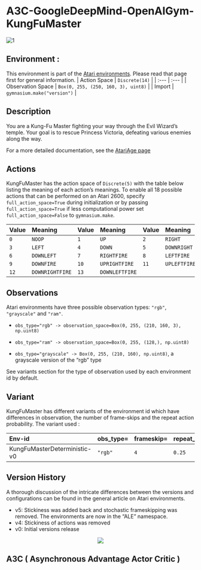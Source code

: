 # A3C-GoogleDeepMind-OpenAIGym-KungFuMaster
![1](https://github.com/FYT3RP4TIL/A3C-GoogleDeepMind-OpenAIGym-KungFuMaster/assets/113416452/ba6753bc-a481-4bc9-9d20-6005792620e5)

## Environment :

This environment is part of the [Atari environments](https://gymnasium.farama.org/environments/atari/). Please read that page first for general information.
| Action Space | ``` Discrete(14) ``` |
| :---   | :--- | 
| Observation Space |  ``` Box(0, 255, (250, 160, 3), uint8) ``` | 
| Import | ``` gymnasium.make("version") ``` |

## Description
You are a Kung-Fu Master fighting your way through the Evil Wizard’s temple. Your goal is to rescue Princess Victoria, defeating various enemies along the way.

For a more detailed documentation, see the [AtariAge page](https://atariage.com/manual_html_page.php?SoftwareLabelID=268)

## Actions
KungFuMaster has the action space of ```Discrete(5)``` with the table below listing the meaning of each action’s meanings. To enable all 18 possible actions that can be performed on an Atari 2600, specify ```full_action_space=True``` during initialization or by passing ```full_action_space=True``` if less computational power set ```full_action_space=False``` to ```gymnasium.make```.

| Value | Meaning | Value | Meaning | Value | Meaning |
| :---   | :--- | :--- | :--- | :--- | :--- | 
| ```0``` | ```NOOP``` | ```1``` | ```UP``` | ```2``` | ```RIGHT``` |
| ```3``` | ```LEFT``` | ```4``` | ```DOWN``` |```5```|```DOWNRIGHT```|
|```6```|```DOWNLEFT```|```7```|```RIGHTFIRE```|```8```|```LEFTFIRE```|
|```9```|```DOWNFIRE```|```10```|```UPRIGHTFIRE```|```11```|```UPLEFTFIRE```|
|```12```|```DOWNRIGHTFIRE```|```13```|```DOWNLEFTFIRE```|

## Observations

Atari environments have three possible observation types: ```"rgb"```, ```"grayscale"``` and ```"ram"```.

* ```obs_type="rgb" -> observation_space=Box(0, 255, (210, 160, 3), np.uint8)```

* ```obs_type="ram" -> observation_space=Box(0, 255, (128,), np.uint8)```

* ```obs_type="grayscale" -> Box(0, 255, (210, 160), np.uint8)```, a grayscale version of the “rgb” type

See variants section for the type of observation used by each environment id by default.

## Variant
KungFuMaster has different variants of the environment id which have differences in observation, the number of frame-skips and the repeat action probability. The variant used :

| Env-id | obs_type= | frameskip= | repeat_action_probability= |
| :---   | :--- | :--- | :--- | 
| KungFuMasterDeterministic-v0 | ```"rgb"``` | ```4``` | ```0.25``` |

## Version History
A thorough discussion of the intricate differences between the versions and configurations can be found in the general article on Atari environments.
 * v5: Stickiness was added back and stochastic frameskipping was removed. The environments are now in the “ALE” namespace.
 * v4: Stickiness of actions was removed
 * v0: Initial versions release

<p align="center">
  <img src="https://github.com/FYT3RP4TIL/A3C-GoogleDeepMind-OpenAIGym-KungFuMaster/assets/113416452/ee470725-111b-4cb4-b745-e81465cfa62e"/>
</p>

## A3C ( Asynchronous Advantage Actor Critic )


